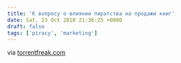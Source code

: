```yaml
---
title: 'К вопросу о влиянии пиратства на продажи книг'
date: Sat, 23 Oct 2010 21:36:25 +0000
draft: false
tags: ['piracy', 'marketing']
---
```


via [torrentfreak.com](http://torrentfreak.com/book-piracy-can-boost-book-sales-tremendously101023/)